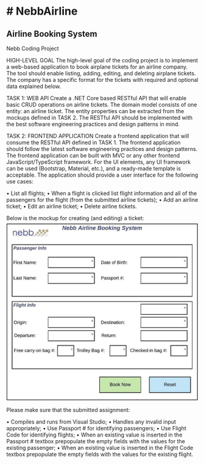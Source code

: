 <h1># NebbAirline</h1>
<h2>Airline Booking System</h2>

Nebb Coding Project

HIGH-LEVEL GOAL
The high-level goal of the coding project is to implement a web-based application to book airplane tickets
for an airline company. The tool should enable listing, adding, editing, and deleting airplane tickets. The
company has a specific format for the tickets with required and optional data explained below.

TASK 1: WEB API
Create a .NET Core based RESTful API that will enable basic CRUD operations on airline tickets. The domain
model consists of one entity: an airline ticket. The entity properties can be extracted from the mockups
defined in TASK 2. The RESTful API should be implemented with the best software engineering practices
and design patterns in mind.

TASK 2: FRONTEND APPLICATION
Create a frontend application that will consume the RESTful API defined in TASK 1. The frontend application
should follow the latest software engineering practices and design patterns. The frontend application can
be built with MVC or any other frontend JavaScript/TypeScript framework. For the UI elements, any UI
framework can be used (Bootstrap, Material, etc.), and a ready-made template is acceptable. 
The
application should provide a user interface for the following use cases:

• List all flights;
• When a flight is clicked list flight information and all of the passengers for the flight (from the
submitted airline tickets);
• Add an airline ticket;
• Edit an airline ticket;
• Delete airline tickets.

Below is the mockup for creating (and editing) a ticket: 
![Mockup](Mockup.png)



Please make sure that the submitted assignment:

• Compiles and runs from Visual Studio;
• Handles any invalid input appropriately;
• Use Passport # for identifying passengers;
• Use Flight Code for identifying flights;
• When an existing value is inserted in the Passport # textbox prepopulate the empty fields with
the values for the existing passenger;
• When an existing value is inserted in the Flight Code textbox prepopulate the empty fields with
the values for the existing flight.
